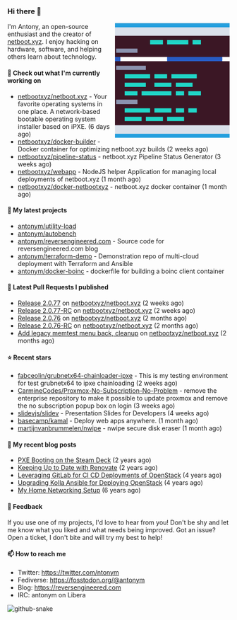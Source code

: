 
### Hi there 👋

<img align="right" src="https://raw.githubusercontent.com/antonym/antonym/master/assets/nbxyz.png" width="260">

I'm Antony, an open-source enthusiast and the creator of [netboot.xyz](https://netboot.xyz). I enjoy 
hacking on hardware, software, and helping others learn about technology. 

#### 👷 Check out what I'm currently working on

- [netbootxyz/netboot.xyz](https://github.com/netbootxyz/netboot.xyz) - Your favorite operating systems in one place.  A network-based bootable operating system installer based on iPXE. (6 days ago)
- [netbootxyz/docker-builder](https://github.com/netbootxyz/docker-builder) - Docker container for optimizing netboot.xyz builds (2 weeks ago)
- [netbootxyz/pipeline-status](https://github.com/netbootxyz/pipeline-status) - netboot.xyz Pipeline Status Generator (3 weeks ago)
- [netbootxyz/webapp](https://github.com/netbootxyz/webapp) - NodeJS helper Application for managing local deployments of netboot.xyz (1 month ago)
- [netbootxyz/docker-netbootxyz](https://github.com/netbootxyz/docker-netbootxyz) - netboot.xyz docker container (1 month ago)

#### 🌱 My latest projects

- [antonym/utility-load](https://github.com/antonym/utility-load)
- [antonym/autobench](https://github.com/antonym/autobench)
- [antonym/reversengineered.com](https://github.com/antonym/reversengineered.com) - Source code for reversengineered.com blog
- [antonym/terraform-demo](https://github.com/antonym/terraform-demo) - Demonstration repo of multi-cloud deployment with Terraform and Ansible
- [antonym/docker-boinc](https://github.com/antonym/docker-boinc) - dockerfile for building a boinc client container

#### 🔨 Latest Pull Requests I published

- [Release 2.0.77](https://github.com/netbootxyz/netboot.xyz/pull/1422) on [netbootxyz/netboot.xyz](https://github.com/netbootxyz/netboot.xyz) (2 weeks ago)
- [Release 2.0.77-RC](https://github.com/netbootxyz/netboot.xyz/pull/1420) on [netbootxyz/netboot.xyz](https://github.com/netbootxyz/netboot.xyz) (2 weeks ago)
- [Release 2.0.76](https://github.com/netbootxyz/netboot.xyz/pull/1390) on [netbootxyz/netboot.xyz](https://github.com/netbootxyz/netboot.xyz) (2 months ago)
- [Release 2.0.76-RC](https://github.com/netbootxyz/netboot.xyz/pull/1389) on [netbootxyz/netboot.xyz](https://github.com/netbootxyz/netboot.xyz) (2 months ago)
- [Add legacy memtest menu back, cleanup](https://github.com/netbootxyz/netboot.xyz/pull/1388) on [netbootxyz/netboot.xyz](https://github.com/netbootxyz/netboot.xyz) (2 months ago)

#### ⭐ Recent stars

- [fabceolin/grubnetx64-chainloader-ipxe](https://github.com/fabceolin/grubnetx64-chainloader-ipxe) - This is my testing environment for test grubnetx64 to ipxe chainloading (2 weeks ago)
- [CarmineCodes/Proxmox-No-Subscription-No-Problem](https://github.com/CarmineCodes/Proxmox-No-Subscription-No-Problem) - remove the enterprise repository to make it possible to update proxmox and remove the no subscription popup box on login (3 weeks ago)
- [slidevjs/slidev](https://github.com/slidevjs/slidev) - Presentation Slides for Developers (4 weeks ago)
- [basecamp/kamal](https://github.com/basecamp/kamal) - Deploy web apps anywhere. (1 month ago)
- [martijnvanbrummelen/nwipe](https://github.com/martijnvanbrummelen/nwipe) - nwipe secure disk eraser (1 month ago)

#### 📜 My recent blog posts

- [PXE Booting on the Steam Deck](https://www.reversengineered.com/2022/08/02/pxe-booting-on-the-steam-deck/) (2 years ago)
- [Keeping Up to Date with Renovate](https://www.reversengineered.com/2022/03/13/keeping-up-to-date-with-renovate/) (2 years ago)
- [Leveraging GitLab for CI CD Deployments of OpenStack](https://www.reversengineered.com/2019/08/13/leveraging-gitlab-for-ci-cd-deployments-of-openstack/) (4 years ago)
- [Upgrading Kolla Ansible for Deploying OpenStack](https://www.reversengineered.com/2019/05/10/upgrading-kolla-ansible-for-deploying-openstack/) (4 years ago)
- [My Home Networking Setup](https://www.reversengineered.com/2017/07/29/my-home-networking-setup/) (6 years ago)

#### 💬 Feedback

If you use one of my projects, I'd love to hear from you! Don't be shy and let me know what you liked
and what needs being improved. Got an issue? Open a ticket, I don't bite and will try my best to help!

#### 📫 How to reach me

- Twitter: https://twitter.com/ntonym
- Fediverse: https://fosstodon.org/@antonym
- Blog: https://reversengineered.com
- IRC: antonym on Libera
<picture>
  <source media="(prefers-color-scheme: dark)" srcset="https://raw.githubusercontent.com/antonym/antonym/output/github-contribution-grid-snake-dark.svg" />
  <source media="(prefers-color-scheme: light)" srcset="https://raw.githubusercontent.com/antonym/antonym/output/github-contribution-grid-snake.svg" />
  <img alt="github-snake" src="github-snake.svg" />
</picture>
